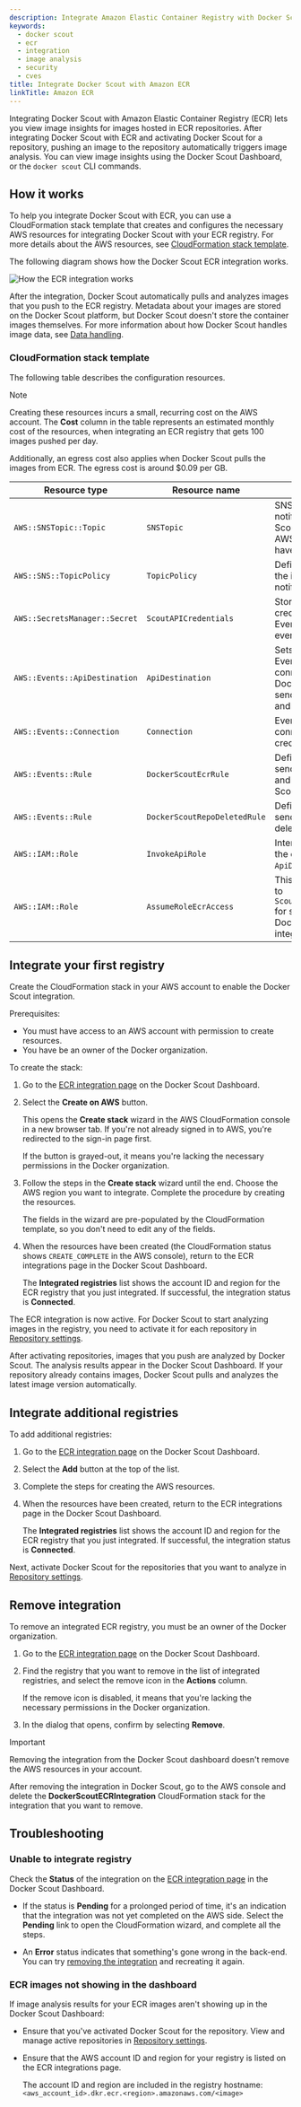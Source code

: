 ```yaml
---
description: Integrate Amazon Elastic Container Registry with Docker Scout
keywords:
  - docker scout
  - ecr
  - integration
  - image analysis
  - security
  - cves
title: Integrate Docker Scout with Amazon ECR
linkTitle: Amazon ECR
---
```


Integrating Docker Scout with Amazon Elastic Container Registry (ECR) lets you
view image insights for images hosted in ECR repositories. After integrating
Docker Scout with ECR and activating Docker Scout for a repository, pushing an
image to the repository automatically triggers image analysis. You can view
image insights using the Docker Scout Dashboard, or the `docker scout` CLI
commands.

## How it works

To help you integrate Docker Scout with ECR, you can use a CloudFormation stack
template that creates and configures the necessary AWS resources for
integrating Docker Scout with your ECR registry. For more details about the AWS
resources, see [CloudFormation stack template](#cloudformation-stack-template).

The following diagram shows how the Docker Scout ECR integration works.

![How the ECR integration works](../../images/Scout-ECR.png)

After the integration, Docker Scout automatically pulls and analyzes images
that you push to the ECR registry. Metadata about your images are stored on the
Docker Scout platform, but Docker Scout doesn't store the container images
themselves. For more information about how Docker Scout handles image data, see
[Data handling](/manuals/scout/deep-dive/data-handling.md).

### CloudFormation stack template

The following table describes the configuration resources.

> [!NOTE]
>
> Creating these resources incurs a small, recurring cost on the AWS account.
> The **Cost** column in the table represents an estimated monthly cost of the
> resources, when integrating an ECR registry that gets 100 images pushed per day.
>
> Additionally, an egress cost also applies when Docker Scout pulls the images
> from ECR. The egress cost is around $0.09 per GB.

| Resource type                 | Resource name                 | Description                                                                                | Cost  |
| ----------------------------- | ----------------------------- | ------------------------------------------------------------------------------------------ | ----- |
| `AWS::SNSTopic::Topic`        | `SNSTopic`                    | SNS topic for notifying Docker Scout when the AWS resources have been created.             | Free  |
| `AWS::SNS::TopicPolicy`       | `TopicPolicy`                 | Defines the topic for the initial setup notification.                                      | Free  |
| `AWS::SecretsManager::Secret` | `ScoutAPICredentials`         | Stores the credentials used by EventBridge to fire events to Scout.                        | $0.42 |
| `AWS::Events::ApiDestination` | `ApiDestination`              | Sets up the EventBridge connection to Docker Scout for sending ECR push and delete events. | $0.01 |
| `AWS::Events::Connection`     | `Connection`                  | EventBridge connection credentials to Scout.                                               | Free  |
| `AWS::Events::Rule`           | `DockerScoutEcrRule`          | Defines the rule to send ECR pushes and deletes to Scout.                                  | Free  |
| `AWS::Events::Rule`           | `DockerScoutRepoDeletedRule`  | Defines the rule to send ECR repository deletes to Scout.                                  | Free  |
| `AWS::IAM::Role`              | `InvokeApiRole`               | Internal role to grant the event access to `ApiDestination`.                               | Free  |
| `AWS::IAM::Role`              | `AssumeRoleEcrAccess`         | This role has access to `ScoutAPICredentials` for setting up the Docker Scout integration. | Free  |

## Integrate your first registry

Create the CloudFormation stack in your AWS account to enable the Docker Scout
integration.

Prerequisites:

- You must have access to an AWS account with permission to create resources.
- You have be an owner of the Docker organization.

To create the stack:

1. Go to the [ECR integration page](https://scout.docker.com/settings/integrations/ecr/)
   on the Docker Scout Dashboard.
2. Select the **Create on AWS** button.

   This opens the **Create stack** wizard in the AWS CloudFormation console in
   a new browser tab. If you're not already signed in to AWS, you're redirected
   to the sign-in page first.

   If the button is grayed-out, it means you're lacking the necessary
   permissions in the Docker organization.

3. Follow the steps in the **Create stack** wizard until the end. Choose the
   AWS region you want to integrate. Complete the procedure by creating the
   resources.

   The fields in the wizard are pre-populated by the CloudFormation template,
   so you don't need to edit any of the fields.

4. When the resources have been created (the CloudFormation status shows
   `CREATE_COMPLETE` in the AWS console), return to the ECR integrations page
   in the Docker Scout Dashboard.

   The **Integrated registries** list shows the account ID and region for the
   ECR registry that you just integrated. If successful, the integration status
   is **Connected**.

The ECR integration is now active. For Docker Scout to start analyzing images
in the registry, you need to activate it for each repository in
[Repository settings](https://scout.docker.com/settings/repos/).

After activating repositories, images that you push are analyzed by Docker
Scout. The analysis results appear in the Docker Scout Dashboard.
If your repository already contains images, Docker Scout pulls and analyzes the
latest image version automatically.

## Integrate additional registries

To add additional registries:

1. Go to the [ECR integration page](https://scout.docker.com/settings/integrations/ecr/)
   on the Docker Scout Dashboard.
2. Select the **Add** button at the top of the list.
3. Complete the steps for creating the AWS resources.
4. When the resources have been created, return to the ECR integrations page in
   the Docker Scout Dashboard.

   The **Integrated registries** list shows the account ID and region for the
   ECR registry that you just integrated. If successful, the integration status
   is **Connected**.

Next, activate Docker Scout for the repositories that you want to analyze in
[Repository settings](https://scout.docker.com/settings/repos/).

## Remove integration

To remove an integrated ECR registry, you must be an owner of the Docker
organization.

1. Go to the [ECR integration page](https://scout.docker.com/settings/integrations/ecr/)
   on the Docker Scout Dashboard.
2. Find the registry that you want to remove in the list of integrated
   registries, and select the remove icon in the **Actions** column.

   If the remove icon is disabled, it means that you're lacking the necessary
   permissions in the Docker organization.

3. In the dialog that opens, confirm by selecting **Remove**.

> [!IMPORTANT]
>
> Removing the integration from the Docker Scout dashboard doesn't remove the
> AWS resources in your account.
>
> After removing the integration in Docker Scout, go to the AWS console and
> delete the **DockerScoutECRIntegration** CloudFormation stack for the integration
> that you want to remove.

## Troubleshooting

### Unable to integrate registry

Check the **Status** of the integration on the [ECR integration page](https://scout.docker.com/settings/integrations/ecr/)
in the Docker Scout Dashboard.

- If the status is **Pending** for a prolonged period of time, it's an
  indication that the integration was not yet completed on the AWS side. Select
  the **Pending** link to open the CloudFormation wizard, and complete all the
  steps.

- An **Error** status indicates that something's gone wrong in the back-end.
  You can try [removing the integration](#remove-integration) and recreating it
  again.

### ECR images not showing in the dashboard

If image analysis results for your ECR images aren't showing up in the Docker
Scout Dashboard:

- Ensure that you've activated Docker Scout for the repository. View and manage
  active repositories in [Repository settings](https://scout.docker.com/settings/repos/).

- Ensure that the AWS account ID and region for your registry is listed on the
  ECR integrations page.

  The account ID and region are included in the registry hostname:
  `<aws_account_id>.dkr.ecr.<region>.amazonaws.com/<image>`
